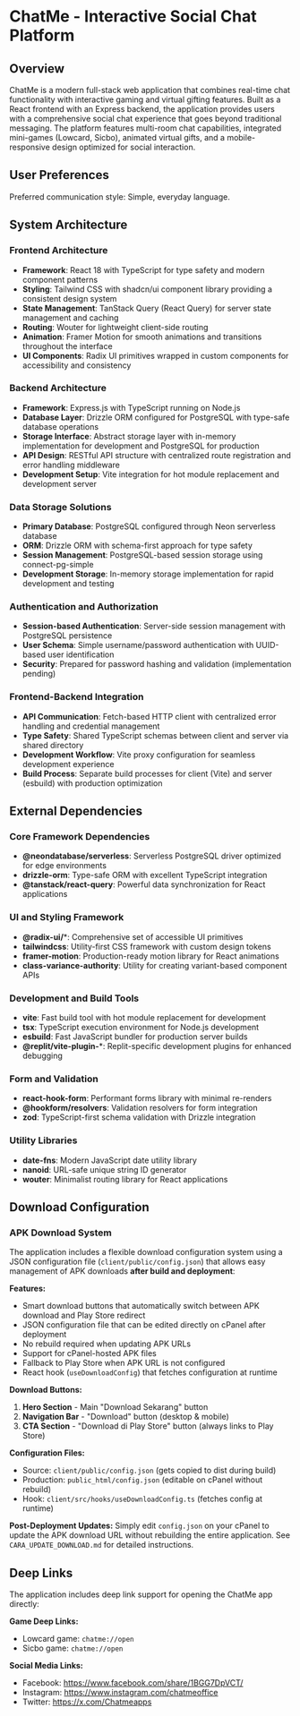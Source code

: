 # ChatMe - Interactive Social Chat Platform

## Overview

ChatMe is a modern full-stack web application that combines real-time chat functionality with interactive gaming and virtual gifting features. Built as a React frontend with an Express backend, the application provides users with a comprehensive social chat experience that goes beyond traditional messaging. The platform features multi-room chat capabilities, integrated mini-games (Lowcard, Sicbo), animated virtual gifts, and a mobile-responsive design optimized for social interaction.

## User Preferences

Preferred communication style: Simple, everyday language.

## System Architecture

### Frontend Architecture
- **Framework**: React 18 with TypeScript for type safety and modern component patterns
- **Styling**: Tailwind CSS with shadcn/ui component library providing a consistent design system
- **State Management**: TanStack Query (React Query) for server state management and caching
- **Routing**: Wouter for lightweight client-side routing
- **Animation**: Framer Motion for smooth animations and transitions throughout the interface
- **UI Components**: Radix UI primitives wrapped in custom components for accessibility and consistency

### Backend Architecture
- **Framework**: Express.js with TypeScript running on Node.js
- **Database Layer**: Drizzle ORM configured for PostgreSQL with type-safe database operations
- **Storage Interface**: Abstract storage layer with in-memory implementation for development and PostgreSQL for production
- **API Design**: RESTful API structure with centralized route registration and error handling middleware
- **Development Setup**: Vite integration for hot module replacement and development server

### Data Storage Solutions
- **Primary Database**: PostgreSQL configured through Neon serverless database
- **ORM**: Drizzle ORM with schema-first approach for type safety
- **Session Management**: PostgreSQL-based session storage using connect-pg-simple
- **Development Storage**: In-memory storage implementation for rapid development and testing

### Authentication and Authorization
- **Session-based Authentication**: Server-side session management with PostgreSQL persistence
- **User Schema**: Simple username/password authentication with UUID-based user identification
- **Security**: Prepared for password hashing and validation (implementation pending)

### Frontend-Backend Integration
- **API Communication**: Fetch-based HTTP client with centralized error handling and credential management
- **Type Safety**: Shared TypeScript schemas between client and server via shared directory
- **Development Workflow**: Vite proxy configuration for seamless development experience
- **Build Process**: Separate build processes for client (Vite) and server (esbuild) with production optimization

## External Dependencies

### Core Framework Dependencies
- **@neondatabase/serverless**: Serverless PostgreSQL driver optimized for edge environments
- **drizzle-orm**: Type-safe ORM with excellent TypeScript integration
- **@tanstack/react-query**: Powerful data synchronization for React applications

### UI and Styling Framework
- **@radix-ui/***: Comprehensive set of accessible UI primitives
- **tailwindcss**: Utility-first CSS framework with custom design tokens
- **framer-motion**: Production-ready motion library for React animations
- **class-variance-authority**: Utility for creating variant-based component APIs

### Development and Build Tools
- **vite**: Fast build tool with hot module replacement for development
- **tsx**: TypeScript execution environment for Node.js development
- **esbuild**: Fast JavaScript bundler for production server builds
- **@replit/vite-plugin-***: Replit-specific development plugins for enhanced debugging

### Form and Validation
- **react-hook-form**: Performant forms library with minimal re-renders
- **@hookform/resolvers**: Validation resolvers for form integration
- **zod**: TypeScript-first schema validation with Drizzle integration

### Utility Libraries
- **date-fns**: Modern JavaScript date utility library
- **nanoid**: URL-safe unique string ID generator
- **wouter**: Minimalist routing library for React applications

## Download Configuration

### APK Download System
The application includes a flexible download configuration system using a JSON configuration file (`client/public/config.json`) that allows easy management of APK downloads **after build and deployment**:

**Features:**
- Smart download buttons that automatically switch between APK download and Play Store redirect
- JSON configuration file that can be edited directly on cPanel after deployment
- No rebuild required when updating APK URLs
- Support for cPanel-hosted APK files
- Fallback to Play Store when APK URL is not configured
- React hook (`useDownloadConfig`) that fetches configuration at runtime

**Download Buttons:**
1. **Hero Section** - Main "Download Sekarang" button
2. **Navigation Bar** - "Download" button (desktop & mobile)
3. **CTA Section** - "Download di Play Store" button (always links to Play Store)

**Configuration Files:**
- Source: `client/public/config.json` (gets copied to dist during build)
- Production: `public_html/config.json` (editable on cPanel without rebuild)
- Hook: `client/src/hooks/useDownloadConfig.ts` (fetches config at runtime)

**Post-Deployment Updates:**
Simply edit `config.json` on your cPanel to update the APK download URL without rebuilding the entire application. See `CARA_UPDATE_DOWNLOAD.md` for detailed instructions.

## Deep Links

The application includes deep link support for opening the ChatMe app directly:

**Game Deep Links:**
- Lowcard game: `chatme://open`
- Sicbo game: `chatme://open`

**Social Media Links:**
- Facebook: https://www.facebook.com/share/1BGG7DpVCT/
- Instagram: https://www.instagram.com/chatmeoffice
- Twitter: https://x.com/Chatmeapps